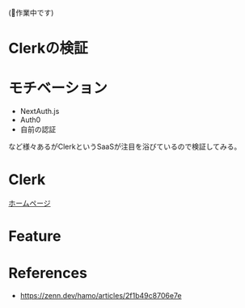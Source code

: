 (🚧作業中です)

# Clerkの検証

# モチベーション

- NextAuth.js
- Auth0
- 自前の認証

など様々あるがClerkというSaaSが注目を浴びているので検証してみる。

# Clerk

[ホームページ](https://clerk.dev/)

# Feature

# References

- https://zenn.dev/hamo/articles/2f1b49c8706e7e

